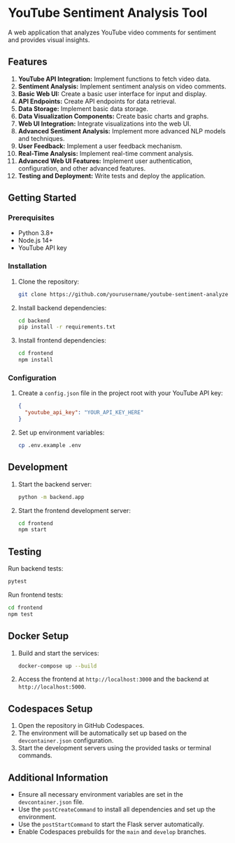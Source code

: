 # YouTube Sentiment Analysis Tool

A web application that analyzes YouTube video comments for sentiment and provides visual insights.

## Features

1. **YouTube API Integration:** Implement functions to fetch video data.
2. **Sentiment Analysis:** Implement sentiment analysis on video comments.
3. **Basic Web UI:** Create a basic user interface for input and display.
4. **API Endpoints:** Create API endpoints for data retrieval.
5. **Data Storage:** Implement basic data storage.
6. **Data Visualization Components:** Create basic charts and graphs.
7. **Web UI Integration:** Integrate visualizations into the web UI.
8. **Advanced Sentiment Analysis:** Implement more advanced NLP models and techniques.
9. **User Feedback:** Implement a user feedback mechanism.
10. **Real-Time Analysis:** Implement real-time comment analysis.
11. **Advanced Web UI Features:** Implement user authentication, configuration, and other advanced features.
12. **Testing and Deployment:** Write tests and deploy the application.

## Getting Started

### Prerequisites

- Python 3.8+
- Node.js 14+
- YouTube API key

### Installation

1. Clone the repository:
   ```bash
   git clone https://github.com/yourusername/youtube-sentiment-analyzer.git
   ```

2. Install backend dependencies:
   ```bash
   cd backend
   pip install -r requirements.txt
   ```

3. Install frontend dependencies:
   ```bash
   cd frontend
   npm install
   ```

### Configuration

1. Create a `config.json` file in the project root with your YouTube API key:
   ```json
   {
     "youtube_api_key": "YOUR_API_KEY_HERE"
   }
   ```

2. Set up environment variables:
   ```bash
   cp .env.example .env
   ```

## Development

1. Start the backend server:
   ```bash
   python -m backend.app
   ```

2. Start the frontend development server:
   ```bash
   cd frontend
   npm start
   ```

## Testing

Run backend tests:
```bash
pytest
```

Run frontend tests:
```bash
cd frontend
npm test
```

## Docker Setup

1. Build and start the services:
   ```bash
   docker-compose up --build
   ```

2. Access the frontend at `http://localhost:3000` and the backend at `http://localhost:5000`.

## Codespaces Setup

1. Open the repository in GitHub Codespaces.
2. The environment will be automatically set up based on the `devcontainer.json` configuration.
3. Start the development servers using the provided tasks or terminal commands.

## Additional Information

- Ensure all necessary environment variables are set in the `devcontainer.json` file.
- Use the `postCreateCommand` to install all dependencies and set up the environment.
- Use the `postStartCommand` to start the Flask server automatically.
- Enable Codespaces prebuilds for the `main` and `develop` branches.
